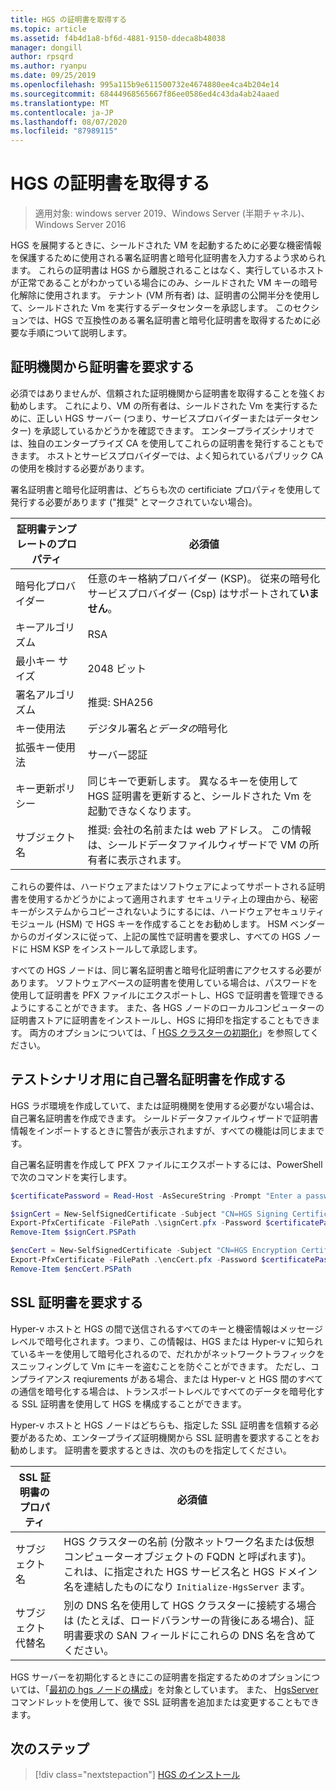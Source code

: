 ```yaml
---
title: HGS の証明書を取得する
ms.topic: article
ms.assetid: f4b4d1a8-bf6d-4881-9150-ddeca8b48038
manager: dongill
author: rpsqrd
ms.author: ryanpu
ms.date: 09/25/2019
ms.openlocfilehash: 995a115b9e611500732e4674880ee4ca4b204e14
ms.sourcegitcommit: 68444968565667f86ee0586ed4c43da4ab24aaed
ms.translationtype: MT
ms.contentlocale: ja-JP
ms.lasthandoff: 08/07/2020
ms.locfileid: "87989115"
---
```

# <a name="obtain-certificates-for-hgs"></a>HGS の証明書を取得する

>適用対象: windows server 2019、Windows Server (半期チャネル)、Windows Server 2016

HGS を展開するときに、シールドされた VM を起動するために必要な機密情報を保護するために使用される署名証明書と暗号化証明書を入力するよう求められます。
これらの証明書は HGS から離脱されることはなく、実行しているホストが正常であることがわかっている場合にのみ、シールドされた VM キーの暗号化解除に使用されます。
テナント (VM 所有者) は、証明書の公開半分を使用して、シールドされた Vm を実行するデータセンターを承認します。
このセクションでは、HGS で互換性のある署名証明書と暗号化証明書を取得するために必要な手順について説明します。

## <a name="request-certificates-from-your-certificate-authority"></a>証明機関から証明書を要求する

必須ではありませんが、信頼された証明機関から証明書を取得することを強くお勧めします。
これにより、VM の所有者は、シールドされた Vm を実行するために、正しい HGS サーバー (つまり、サービスプロバイダーまたはデータセンター) を承認しているかどうかを確認できます。
エンタープライズシナリオでは、独自のエンタープライズ CA を使用してこれらの証明書を発行することもできます。
ホストとサービスプロバイダーでは、よく知られているパブリック CA の使用を検討する必要があります。

署名証明書と暗号化証明書は、どちらも次の certificiate プロパティを使用して発行する必要があります ("推奨" とマークされていない場合)。

証明書テンプレートのプロパティ | 必須値
------------------------------|----------------
暗号化プロバイダー               | 任意のキー格納プロバイダー (KSP)。 従来の暗号化サービスプロバイダー (Csp) はサポートされて**いません**。
キーアルゴリズム                 | RSA
最小キー サイズ              | 2048 ビット
署名アルゴリズム           | 推奨: SHA256
キー使用法                     | デジタル署名*とデータの*暗号化
拡張キー使用法            | サーバー認証
キー更新ポリシー            | 同じキーで更新します。 異なるキーを使用して HGS 証明書を更新すると、シールドされた Vm を起動できなくなります。
サブジェクト名                  | 推奨: 会社の名前または web アドレス。 この情報は、シールドデータファイルウィザードで VM の所有者に表示されます。

これらの要件は、ハードウェアまたはソフトウェアによってサポートされる証明書を使用するかどうかによって適用されます
セキュリティ上の理由から、秘密キーがシステムからコピーされないようにするには、ハードウェアセキュリティモジュール (HSM) で HGS キーを作成することをお勧めします。
HSM ベンダーからのガイダンスに従って、上記の属性で証明書を要求し、すべての HGS ノードに HSM KSP をインストールして承認します。

すべての HGS ノードは、同じ署名証明書と暗号化証明書にアクセスする必要があります。
ソフトウェアベースの証明書を使用している場合は、パスワードを使用して証明書を PFX ファイルにエクスポートし、HGS で証明書を管理できるようにすることができます。
また、各 HGS ノードのローカルコンピューターの証明書ストアに証明書をインストールし、HGS に拇印を指定することもできます。
両方のオプションについては、「 [HGS クラスターの初期化](guarded-fabric-initialize-hgs.md)」を参照してください。

## <a name="create-self-signed-certificates-for-test-scenarios"></a>テストシナリオ用に自己署名証明書を作成する

HGS ラボ環境を作成していて、または証明機関を使用する必要がない場合は、自己署名証明書を作成できます。
シールドデータファイルウィザードで証明書情報をインポートするときに警告が表示されますが、すべての機能は同じままです。

自己署名証明書を作成して PFX ファイルにエクスポートするには、PowerShell で次のコマンドを実行します。

```powershell
$certificatePassword = Read-Host -AsSecureString -Prompt "Enter a password for the PFX file"

$signCert = New-SelfSignedCertificate -Subject "CN=HGS Signing Certificate"
Export-PfxCertificate -FilePath .\signCert.pfx -Password $certificatePassword -Cert $signCert
Remove-Item $signCert.PSPath

$encCert = New-SelfSignedCertificate -Subject "CN=HGS Encryption Certificate"
Export-PfxCertificate -FilePath .\encCert.pfx -Password $certificatePassword -Cert $encCert
Remove-Item $encCert.PSPath
```

## <a name="request-an-ssl-certificate"></a>SSL 証明書を要求する

Hyper-v ホストと HGS の間で送信されるすべてのキーと機密情報はメッセージレベルで暗号化されます。つまり、この情報は、HGS または Hyper-v に知られているキーを使用して暗号化されるので、だれかがネットワークトラフィックをスニッフィングして Vm にキーを盗むことを防ぐことができます。
ただし、コンプライアンス reqiurements がある場合、または Hyper-v と HGS 間のすべての通信を暗号化する場合は、トランスポートレベルですべてのデータを暗号化する SSL 証明書を使用して HGS を構成することができます。

Hyper-v ホストと HGS ノードはどちらも、指定した SSL 証明書を信頼する必要があるため、エンタープライズ証明機関から SSL 証明書を要求することをお勧めします。 証明書を要求するときは、次のものを指定してください。

SSL 証明書のプロパティ | 必須値
-------------------------|---------------
サブジェクト名             | HGS クラスターの名前 (分散ネットワーク名または仮想コンピューターオブジェクトの FQDN と呼ばれます)。 これは、に指定された HGS サービス名と HGS ドメイン名を連結したものになり `Initialize-HgsServer` ます。
サブジェクト代替名 | 別の DNS 名を使用して HGS クラスターに接続する場合は (たとえば、ロードバランサーの背後にある場合)、証明書要求の SAN フィールドにこれらの DNS 名を含めてください。

HGS サーバーを初期化するときにこの証明書を指定するためのオプションについては、「[最初の hgs ノードの構成](guarded-fabric-initialize-hgs.md)」を対象としています。
また、 [HgsServer](/powershell/module/hgsserver/set-hgsserver?view=win10-ps)コマンドレットを使用して、後で SSL 証明書を追加または変更することもできます。

## <a name="next-step"></a>次のステップ

> [!div class="nextstepaction"]
> [HGS のインストール](guarded-fabric-choose-where-to-install-hgs.md)